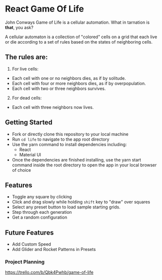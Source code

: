 # React Game Of Life

John Conways Game of Life is a cellular automation.
What in tarnation is  **that**, you ask?

A cellular automaton is a collection of "colored" cells on a grid that each live or die according to a set of rules based on the states of neighboring cells. 

## The rules are:

1. For live cells:
  - Each cell with one or no neighbors dies, as if by solitude.  
  - Each cell with four or more neighbors dies, as if by overpopulation.
  - Each cell with two or three neighbors survives.
2. For dead cells:
  -  Each cell with three neighbors now lives.

## Getting Started
- Fork or directly clone this repository to your local machine
- Run `cd life` to navigate to the app root directory
- Use the yarn command to install dependencies including:
  - React
  - Material UI
- Once the dependencies are finished installing, use the yarn start command inside the root directory to open the app in your local browser of choice

## Features 
- Toggle any square by clicking
- Click and drag slowly while holding `shift` key to "draw" over squares 
- Select any preset button to load sample starting grids.
- Step through each generation 
- Get a random configuration

## Future Features
- Add Custom Speed
- Add Glider and Rocket Patterns in Presets



### Project Planning
https://trello.com/b/Qbk4Pwhb/game-of-life
